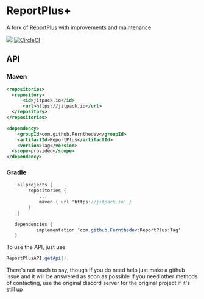 # ReportPlus+
A fork of [ReportPlus](https://github.com/xBoneso/ReportPlus) with improvements and maintenance


[![](https://jitpack.io/v/Fernthedev/ReportPlus.svg)](https://jitpack.io/#Fernthedev/ReportPlus)
[![CircleCI](https://circleci.com/gh/Fernthedev/ReportPlus/tree/master.svg?style=svg)](https://circleci.com/gh/Fernthedev/ReportPlus/tree/master)

## API
### Maven
```xml
<repositories>
  <repository>
      <id>jitpack.io</id>
      <url>https://jitpack.io</url>
  </repository>
</repositories>
```
```xml
<dependency>
    <groupId>com.github.Fernthedev</groupId>
    <artifactId>ReportPlus</artifactId>
    <version>Tag</version>
  <scope>provided</scope>
</dependency>
```
### Gradle
```java
	allprojects {
		repositories {
			...
			maven { url 'https://jitpack.io' }
		}
	}
 ```
 ```java
 	dependencies {
	        implementation 'com.github.Fernthedev:ReportPlus:Tag'
	}
  ```
  
To use the API, just use
```java
ReportPlusAPI.getApi().
```
There's not much to say, though if you do need help just make a github issue and it will be answered as soon as possible
If you need other methods of contacting, use the original discord server for the original project if it's still up
